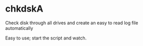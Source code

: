 # chkdskA
Check disk through all drives and create an easy to read log file automatically

Easy to use; start the script and watch.
